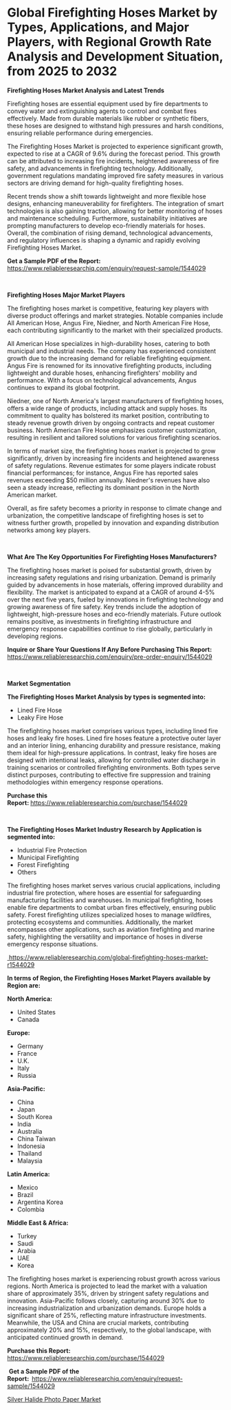 <p><h1>Global Firefighting Hoses Market by Types, Applications, and Major Players, with Regional Growth Rate Analysis and Development Situation, from 2025 to 2032</h1></p><p><strong>Firefighting Hoses Market Analysis and Latest Trends</strong></p>
<p><p>Firefighting hoses are essential equipment used by fire departments to convey water and extinguishing agents to control and combat fires effectively. Made from durable materials like rubber or synthetic fibers, these hoses are designed to withstand high pressures and harsh conditions, ensuring reliable performance during emergencies.</p><p>The Firefighting Hoses Market is projected to experience significant growth, expected to rise at a CAGR of 9.6% during the forecast period. This growth can be attributed to increasing fire incidents, heightened awareness of fire safety, and advancements in firefighting technology. Additionally, government regulations mandating improved fire safety measures in various sectors are driving demand for high-quality firefighting hoses.</p><p>Recent trends show a shift towards lightweight and more flexible hose designs, enhancing maneuverability for firefighters. The integration of smart technologies is also gaining traction, allowing for better monitoring of hoses and maintenance scheduling. Furthermore, sustainability initiatives are prompting manufacturers to develop eco-friendly materials for hoses. Overall, the combination of rising demand, technological advancements, and regulatory influences is shaping a dynamic and rapidly evolving Firefighting Hoses Market.</p></p>
<p><strong>Get a Sample PDF of the Report:&nbsp;</strong> <a href="https://www.reliableresearchiq.com/enquiry/request-sample/1544029?utm_campaign=1088&utm_medium=2&utm_source=Github&utm_content=ia&utm_term=06022025&utm_id=firefighting-hoses">https://www.reliableresearchiq.com/enquiry/request-sample/1544029</a></p>
<p>&nbsp;</p>
<p><strong>Firefighting Hoses Major Market Players</strong></p>
<p><p>The firefighting hoses market is competitive, featuring key players with diverse product offerings and market strategies. Notable companies include All American Hose, Angus Fire, Niedner, and North American Fire Hose, each contributing significantly to the market with their specialized products.</p><p>All American Hose specializes in high-durability hoses, catering to both municipal and industrial needs. The company has experienced consistent growth due to the increasing demand for reliable firefighting equipment. Angus Fire is renowned for its innovative firefighting products, including lightweight and durable hoses, enhancing firefighters' mobility and performance. With a focus on technological advancements, Angus continues to expand its global footprint.</p><p>Niedner, one of North America's largest manufacturers of firefighting hoses, offers a wide range of products, including attack and supply hoses. Its commitment to quality has bolstered its market position, contributing to steady revenue growth driven by ongoing contracts and repeat customer business. North American Fire Hose emphasizes customer customization, resulting in resilient and tailored solutions for various firefighting scenarios.</p><p>In terms of market size, the firefighting hoses market is projected to grow significantly, driven by increasing fire incidents and heightened awareness of safety regulations. Revenue estimates for some players indicate robust financial performances; for instance, Angus Fire has reported sales revenues exceeding $50 million annually. Niedner's revenues have also seen a steady increase, reflecting its dominant position in the North American market.</p><p>Overall, as fire safety becomes a priority in response to climate change and urbanization, the competitive landscape of firefighting hoses is set to witness further growth, propelled by innovation and expanding distribution networks among key players.</p></p>
<p>&nbsp;</p>
<p><strong>What Are The Key Opportunities For Firefighting Hoses Manufacturers?</strong></p>
<p><p>The firefighting hoses market is poised for substantial growth, driven by increasing safety regulations and rising urbanization. Demand is primarily guided by advancements in hose materials, offering improved durability and flexibility. The market is anticipated to expand at a CAGR of around 4-5% over the next five years, fueled by innovations in firefighting technology and growing awareness of fire safety. Key trends include the adoption of lightweight, high-pressure hoses and eco-friendly materials. Future outlook remains positive, as investments in firefighting infrastructure and emergency response capabilities continue to rise globally, particularly in developing regions.</p></p>
<p><strong>Inquire or Share Your Questions If Any Before Purchasing This Report:</strong> <a href="https://www.reliableresearchiq.com/enquiry/pre-order-enquiry/1544029?utm_campaign=1088&utm_medium=2&utm_source=Github&utm_content=ia&utm_term=06022025&utm_id=firefighting-hoses">https://www.reliableresearchiq.com/enquiry/pre-order-enquiry/1544029</a></p>
<p>&nbsp;</p>
<p><strong>Market Segmentation</strong></p>
<p><strong>The Firefighting Hoses Market Analysis by types is segmented into:</strong></p>
<p><ul><li>Lined Fire Hose</li><li>Leaky Fire Hose</li></ul></p>
<p><p>The firefighting hoses market comprises various types, including lined fire hoses and leaky fire hoses. Lined fire hoses feature a protective outer layer and an interior lining, enhancing durability and pressure resistance, making them ideal for high-pressure applications. In contrast, leaky fire hoses are designed with intentional leaks, allowing for controlled water discharge in training scenarios or controlled firefighting environments. Both types serve distinct purposes, contributing to effective fire suppression and training methodologies within emergency response operations.</p></p>
<p><strong>Purchase this Report:&nbsp;</strong><a href="https://www.reliableresearchiq.com/purchase/1544029?utm_campaign=1088&utm_medium=2&utm_source=Github&utm_content=ia&utm_term=06022025&utm_id=firefighting-hoses">https://www.reliableresearchiq.com/purchase/1544029</a></p>
<p>&nbsp;</p>
<p><strong>The Firefighting Hoses Market Industry Research by Application is segmented into:</strong></p>
<p><ul><li>Industrial Fire Protection</li><li>Municipal Firefighting</li><li>Forest Firefighting</li><li>Others</li></ul></p>
<p><p>The firefighting hoses market serves various crucial applications, including industrial fire protection, where hoses are essential for safeguarding manufacturing facilities and warehouses. In municipal firefighting, hoses enable fire departments to combat urban fires effectively, ensuring public safety. Forest firefighting utilizes specialized hoses to manage wildfires, protecting ecosystems and communities. Additionally, the market encompasses other applications, such as aviation firefighting and marine safety, highlighting the versatility and importance of hoses in diverse emergency response situations.</p></p>
<p><a href="https://www.reliableresearchiq.com/global-firefighting-hoses-market-r1544029?utm_campaign=1088&utm_medium=2&utm_source=Github&utm_content=ia&utm_term=06022025&utm_id=firefighting-hoses">&nbsp;https://www.reliableresearchiq.com/global-firefighting-hoses-market-r1544029</a></p>
<p><strong>In terms of Region, the Firefighting Hoses Market Players available by Region are:</strong></p>
<p>
    <p> <strong> North America: </strong>
        <ul>
            <li>United States</li>
            <li>Canada</li>
        </ul>
        </p> 
    <p> <strong> Europe: </strong>
        <ul>
            <li>Germany</li>
            <li>France</li>
            <li>U.K.</li>
            <li>Italy</li>
            <li>Russia</li>
        </ul>
        </p> 
    <p> <strong> Asia-Pacific: </strong>
        <ul>
            <li>China</li>
            <li>Japan</li>
            <li>South Korea</li>
            <li>India</li>
            <li>Australia</li>
            <li>China Taiwan</li>
            <li>Indonesia</li>
            <li>Thailand</li>
            <li>Malaysia</li>
        </ul>
        </p> 
    <p> <strong> Latin America: </strong>
        <ul>
            <li>Mexico</li>
            <li>Brazil</li>
            <li>Argentina Korea</li>
            <li>Colombia</li>
        </ul>
        </p> 
    <p> <strong> Middle East & Africa: </strong>
        <ul>
            <li>Turkey</li>
            <li>Saudi</li>
            <li>Arabia</li>
            <li>UAE</li>
            <li>Korea</li>
        </ul>
    </p>
    </p>
<p><p>The firefighting hoses market is experiencing robust growth across various regions. North America is projected to lead the market with a valuation share of approximately 35%, driven by stringent safety regulations and innovation. Asia-Pacific follows closely, capturing around 30% due to increasing industrialization and urbanization demands. Europe holds a significant share of 25%, reflecting mature infrastructure investments. Meanwhile, the USA and China are crucial markets, contributing approximately 20% and 15%, respectively, to the global landscape, with anticipated continued growth in demand.</p></p>
<p><strong>Purchase this Report: </strong><a href="https://www.reliableresearchiq.com/purchase/1544029?utm_campaign=1088&utm_medium=2&utm_source=Github&utm_content=ia&utm_term=06022025&utm_id=firefighting-hoses">https://www.reliableresearchiq.com/purchase/1544029</a></p>
<p>&nbsp;<strong>Get a Sample PDF of the Report:&nbsp;&nbsp;</strong><a href="https://www.reliableresearchiq.com/enquiry/request-sample/1544029?utm_campaign=1088&utm_medium=2&utm_source=Github&utm_content=ia&utm_term=06022025&utm_id=firefighting-hoses">https://www.reliableresearchiq.com/enquiry/request-sample/1544029</a></p>
<p><strong></strong></p>
<p><p><a href="https://github.com/muvdibezuh/Market-Research-Report-List-1/blob/main/silver-halide-photo-paper-market.md?utm_campaign=1088&utm_medium=2&utm_source=Github&utm_content=ia&utm_term=06022025&utm_id=firefighting-hoses">Silver Halide Photo Paper Market</a></p></p>